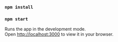 ### `npm install`
### `npm start`

Runs the app in the development mode.\
Open [http://localhost:3000](http://localhost:3000) to view it in your browser.